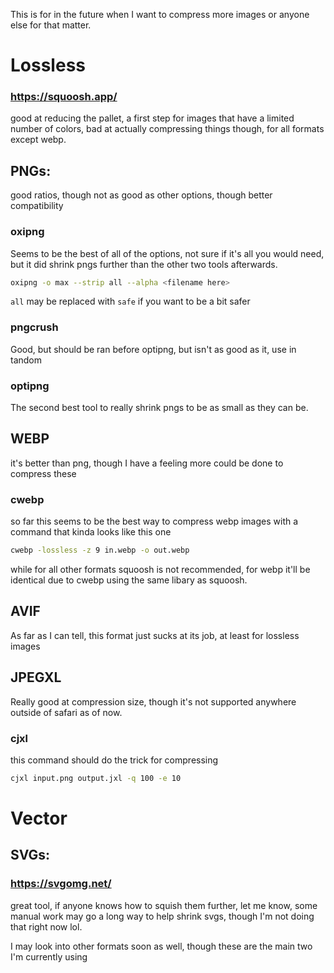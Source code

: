This is for in the future when I want to compress more images or anyone else for that matter.
# Lossless

### https://squoosh.app/
good at reducing the pallet, a first step for images that have a limited number of colors, bad at actually compressing things though, for all formats except webp.

## PNGs:
good ratios, though not as good as other options, though better compatibility
### oxipng
Seems to be the best of all of the options, not sure if it's all you would need, but it did shrink pngs further than the other two tools afterwards.
```bash
oxipng -o max --strip all --alpha <filename here>
```
`all` may be replaced with `safe` if you want to be a bit safer

### pngcrush
Good, but should be ran before optipng, but isn't as good as it, use in tandom
### optipng
The second best tool to really shrink pngs to be as small as they can be.

## WEBP
it's better than png, though I have a feeling more could be done to compress these
### cwebp
so far this seems to be the best way to compress webp images with a command that kinda looks like this one
```bash
cwebp -lossless -z 9 in.webp -o out.webp
```
while for all other formats squoosh is not recommended, for webp it'll be identical due to cwebp using the same libary as squoosh.

## AVIF
As far as I can tell, this format just sucks at its job, at least for lossless images

## JPEGXL
Really good at compression size, though it's not supported anywhere outside of safari as of now.
### cjxl
this command should do the trick for compressing
```bash
cjxl input.png output.jxl -q 100 -e 10
```

# Vector

## SVGs:
### https://svgomg.net/
great tool, if anyone knows how to squish them further, let me know, some manual work may go a long way to help shrink svgs, though I'm not doing that right now lol.

I may look into other formats soon as well, though these are the main two I'm currently using
